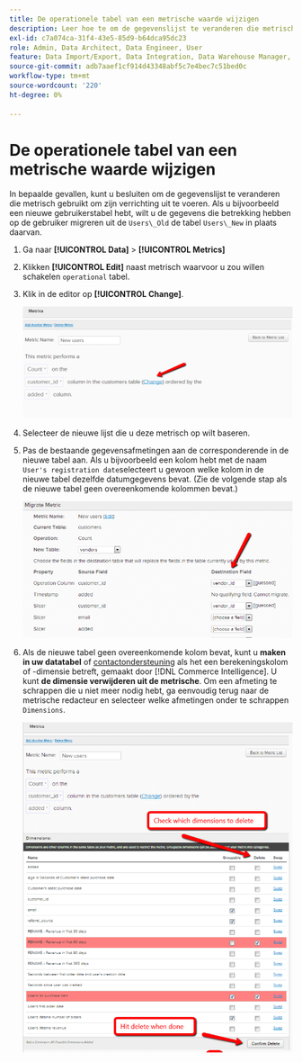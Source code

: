 ```yaml
---
title: De operationele tabel van een metrische waarde wijzigen
description: Leer hoe te om de gegevenslijst te veranderen die metrisch gebruikt om zijn verrichting uit te voeren.
exl-id: c7a074ca-31f4-43e5-85d9-b64dca95dc23
role: Admin, Data Architect, Data Engineer, User
feature: Data Import/Export, Data Integration, Data Warehouse Manager, Commerce Tables
source-git-commit: adb7aaef1cf914d43348abf5c7e4bec7c51bed0c
workflow-type: tm+mt
source-wordcount: '220'
ht-degree: 0%

---
```


# De operationele tabel van een metrische waarde wijzigen

In bepaalde gevallen, kunt u besluiten om de gegevenslijst te veranderen die metrisch gebruikt om zijn verrichting uit te voeren. Als u bijvoorbeeld een nieuwe gebruikerstabel hebt, wilt u de gegevens die betrekking hebben op de gebruiker migreren uit de  `Users\_Old` de tabel `Users\_New` in plaats daarvan.

1. Ga naar **[!UICONTROL Data]** > **[!UICONTROL Metrics]**
1. Klikken **[!UICONTROL Edit]** naast metrisch waarvoor u zou willen schakelen `operational` tabel.
1. Klik in de editor op **[!UICONTROL Change]**.

   ![](../../assets/change-metrics-1.png)
1. Selecteer de nieuwe lijst die u deze metrisch op wilt baseren.
1. Pas de bestaande gegevensafmetingen aan de corresponderende in de nieuwe tabel aan. Als u bijvoorbeeld een kolom hebt met de naam `User's registration date`selecteert u gewoon welke kolom in de nieuwe tabel dezelfde datumgegevens bevat. (Zie de volgende stap als de nieuwe tabel geen overeenkomende kolommen bevat.)

   ![](../../assets/change-metrics-2.png)

1. Als de nieuwe tabel geen overeenkomende kolom bevat, kunt u **maken in uw datatabel** of [contactondersteuning](https://experienceleague.adobe.com/docs/commerce-knowledge-base/kb/troubleshooting/miscellaneous/mbi-service-policies.html) als het een berekeningskolom of -dimensie betreft, gemaakt door [!DNL Commerce Intelligence]. U kunt **de dimensie verwijderen uit de metrische**. Om een afmeting te schrappen die u niet meer nodig hebt, ga eenvoudig terug naar de metrische redacteur en selecteer welke afmetingen onder te schrappen `Dimensions`.

   ![](../../assets/change-metrics-3.png)
